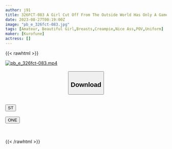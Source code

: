```yaml
---
author: j91
title: 326FCT-083 A Girl Cut Off From The Outside World Has Only A Game And Her Sex. A Super Dangerous Video Of Repeatedly Creampied A Tied Up Girl (Eru Yukino)
date: 2023-08-27T00:19:00Z
image: "pb_e_326fct-083.jpg"
tags: [Amateur, Beautiful Girl,Breasts,Creampie,Nice Ass,POV,Uniform]
maker: [Kurofune]
actress: []
---
```



{{< rawhtml >}}

<div class="video" data-videoid="QXk82WozgKt061v">
    <a href="javascript:;">
        <img src="https://my.j91.asia/posts/pb_e_326fct-083/pb_e_326fct-083.jpg" width="WIDTH" height="HEIGHT" alt="pb_e_326fct-083.mp4" loading="lazy">
    </a>
</div>

<script type="text/javascript" src="https://j91.asia/asset/on-demand-st.js"></script>

<br>
  <link rel="stylesheet" href="https://j91.asia/asset/bs5.css">
  
  <center>
  <button class="btn btn-primary" type="button" data-bs-toggle="collapse" data-bs-target=".multi-collapse" aria-expanded="false" aria-controls="multiCollapseExample1 multiCollapseExample2"><h2>Download</h2></button></center>
</p>
<div class="row">
  <div class="col">
    <div class="collapse multi-collapse" id="multiCollapseExample1">
      <div class="card card-body">
	      	      <br>
<div class="buttons">  
<a href="https://streamtape.to/v/QXk82WozgKt061v"><button class="btn-hover color-3"><i class="fa fa-download"></i> ST</button></a></div>
    </div>
  </div>
</div>
  <div class="col">
    <div class="collapse multi-collapse" id="multiCollapseExample2">
      <div class="card card-body">
	      <br>
<div class="buttons">
    <a href="https://oneupload.to/6lz6pqzdv58n"><button class="btn-hover color-9"><i class="fa fa-download"></i> ONE</button></a></div>
<br><br>
      </div>
    </div>
  </div>
</div>

{{< /rawhtml >}}
